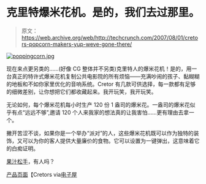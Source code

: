 # 克里特爆米花机。是的，我们去过那里。

> 原文：<https://web.archive.org/web/http://techcrunch.com/2007/08/01/cretors-popcorn-makers-yup-weve-gone-there/>

[![poppingcorn.jpg](img/90f54f81b8bea57e591e38132814c883.png)](https://web.archive.org/web/20150915135540/http://old.crunchgear.com/wp-content/uploads/poppingcorn.jpg "poppingcorn.jpg")

现在来点更另类的……(好像 CG 整体并不另类)克里特人的爆米花机！是的，用一台真正的特许式爆米花机复制公共电影院的所有烦恼——充满吵闹的孩子、黏糊糊的地板和不如你家里优化的音响系统。Cretor 有几款可供选择，每一款都有足够的细微差别，让你想把它们都收藏起来。我开玩笑，我开玩笑。

无论如何，每个爆米花机每小时生产 120 份 1 盎司的爆米花。一盎司的爆米花似乎有点“远远不够”,邀请 120 个人来我家的想法真的让我害怕……更有理由去拿一个。

撇开苦涩不谈，如果你是一个举办“派对”的人，这些爆米花机既可以作为独特的装饰，又可以为你的客人提供大量廉价的食物。它可以设置为一键弹出，这意味着它的白痴证明。

[果汁松手](https://web.archive.org/web/20150915135540/http://youtube.com/watch?v=S8k4UlhJXL8)，有人吗？

[产品页面](https://web.archive.org/web/20150915135540/http://www.cretors.com/PopsetRED.asp)【Cretors via[电子屋](https://web.archive.org/web/20150915135540/http://www.electronichouse.com/article/add_some_pop_to_your_theater_with_cretors_small_concession_poppers/C157)